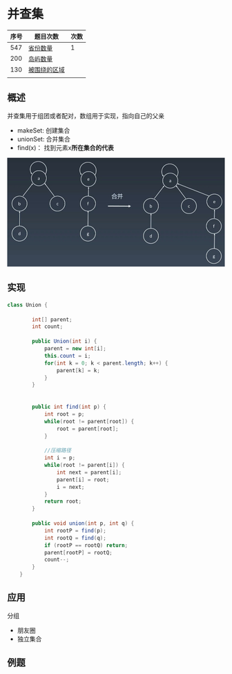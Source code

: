 # 并查集

| 序号 | 题目次数                                                     | 次数 |
| ---- | ------------------------------------------------------------ | ---- |
| 547  | [省份数量](https://leetcode-cn.com/problems/number-of-provinces/) | 1    |
| 200  | [岛屿数量](https://leetcode-cn.com/problems/number-of-islands/) |      |
| 130  | [被围绕的区域](https://leetcode-cn.com/problems/surrounded-regions/) |      |
|      |                                                              |      |



## 概述

并查集用于组团或者配对，数组用于实现，指向自己的父亲

+ makeSet: 创建集合
+ unionSet: 合并集合
+ find(x)： 找到元素x**所在集合的代表**

![](../images/leetcode-05.jpg)



## 实现

```java
class Union {

        int[] parent;
        int count;

        public Union(int i) {
            parent = new int[i];
            this.count = i;
            for(int k = 0; k < parent.length; k++) {
                parent[k] = k;
            }
        }


        public int find(int p) {
            int root = p;
            while(root != parent[root]) {
                root = parent[root]; 
            }
					
            //压缩路径
            int i = p;
            while(root != parent[i]) {
                int next = parent[i];
                parent[i] = root;
                i = next;
            }
            return root;
        }

        public void union(int p, int q) {
            int rootP = find(p);
            int rootQ = find(q);
            if (rootP == rootQ) return;
            parent[rootP] = rootQ;
            count--;
        }
    }
```



## 应用

分组

+ 朋友圈
+ 独立集合



## 例题
